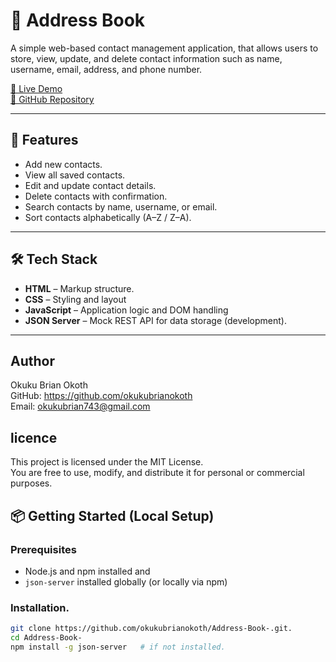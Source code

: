 # 📒 Address Book

A simple web-based contact management application, that allows users to store, view, update, and delete contact information such as name, username, email, address, and phone number.

[🔗 Live Demo](https://okukubrianokoth.github.io/Address-Book-)  
[🔗 GitHub Repository](https://github.com/okukubrianokoth/Address-Book-)

---

## 🚀 Features

- Add new contacts.
- View all saved contacts.
- Edit and update contact details.
- Delete contacts with confirmation.
- Search contacts by name, username, or email.
- Sort contacts alphabetically (A–Z / Z–A).

---

## 🛠 Tech Stack

- **HTML** – Markup structure.
- **CSS** – Styling and layout
- **JavaScript** – Application logic and DOM handling
- **JSON Server** – Mock REST API for data storage (development).

---

## Author
Okuku Brian Okoth  
GitHub: https://github.com/okukubrianokoth  
Email: okukubrian743@gmail.com

## licence
This project is licensed under the MIT License.  
You are free to use, modify, and distribute it for personal or commercial purposes.


## 📦 Getting Started (Local Setup)

### Prerequisites

- Node.js and npm installed and
- `json-server` installed globally (or locally via npm)

### Installation.

```bash
git clone https://github.com/okukubrianokoth/Address-Book-.git.
cd Address-Book-
npm install -g json-server   # if not installed.
